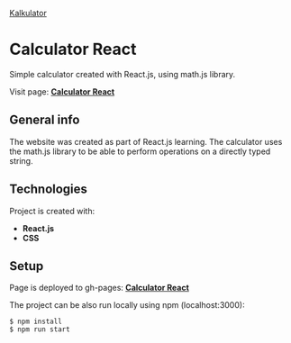 [Kalkulator](https://grzegorzwirtek.github.io/calculator-react/)

# Calculator React

Simple calculator created with React.js, using math.js library.

Visit page: **[Calculator React](https://grzegorzwirtek.github.io/calculator-react/)**

## General info

The website was created as part of React.js learning. The calculator uses the math.js library to be able to perform operations on a directly typed string.

## Technologies

Project is created with:

- **React.js**
- **CSS**

## Setup

Page is deployed to gh-pages: **[Calculator React](https://grzegorzwirtek.github.io/calculator-react/)**

The project can be also run locally using npm (localhost:3000):

```
$ npm install
$ npm run start
```
